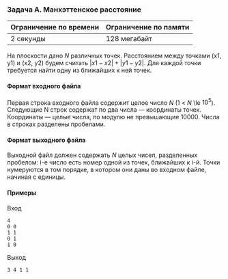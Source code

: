 ### Задача A. Манхэттенское расстояние

| Ограничение по времени | Ограничение по памяти |
| :--------------------- | :-------------------- |
| 2 секунды              | 128 мегабайт          |

На плоскости дано $N$ различных точек. Расстоянием между точками (x1, y1) и (x2, y2) будем считать $|x1 - x2| + |y1 - y2|$. Для каждой точки требуется найти одну из ближайших к ней точек.

#### Формат входного файла

Первая строка входного файла содержит целое число $N$ ($1$ < $N$ \le $10^5$). Следующие N строк содержат по два числа — координаты точек. Координаты — целые числа, по модулю не превышающие $10000$. Числа в строках разделены пробелами.

#### Формат выходного файла

Выходной файл должен содержать $N$ целых чисел, разделенных пробелом: i-е число есть номер одной из точек, ближайших к i-й. Точки нумеруются в том порядке, в котором они даны во входном файле, начиная с единицы.

#### Примеры

Вход

```
4
0 0
1 1
0 1
1 0
```

Выход

```
3 4 1 1
```
